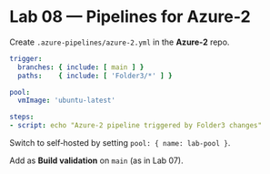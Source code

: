 # Lab 08 — Pipelines for Azure‑2

Create `.azure-pipelines/azure-2.yml` in the **Azure‑2** repo.

```yaml
trigger:
  branches: { include: [ main ] }
  paths:    { include: [ 'Folder3/*' ] }

pool:
  vmImage: 'ubuntu-latest'

steps:
- script: echo "Azure-2 pipeline triggered by Folder3 changes"
```

Switch to self‑hosted by setting `pool: { name: lab-pool }`.


Add as **Build validation** on `main` (as in Lab 07).

